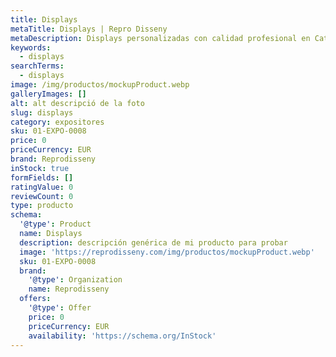```yaml
---
title: Displays
metaTitle: Displays | Repro Disseny
metaDescription: Displays personalizadas con calidad profesional en Cataluña.
keywords:
  - displays
searchTerms:
  - displays
image: /img/productos/mockupProduct.webp
galleryImages: []
alt: alt descripció de la foto
slug: displays
category: expositores
sku: 01-EXPO-0008
price: 0
priceCurrency: EUR
brand: Reprodisseny
inStock: true
formFields: []
ratingValue: 0
reviewCount: 0
type: producto
schema:
  '@type': Product
  name: Displays
  description: descripción genérica de mi producto para probar
  image: 'https://reprodisseny.com/img/productos/mockupProduct.webp'
  sku: 01-EXPO-0008
  brand:
    '@type': Organization
    name: Reprodisseny
  offers:
    '@type': Offer
    price: 0
    priceCurrency: EUR
    availability: 'https://schema.org/InStock'
---
```


